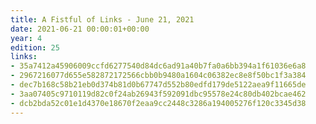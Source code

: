 ```yaml
---
title: A Fistful of Links - June 21, 2021
date: 2021-06-21 00:00:01+00:00
year: 4
edition: 25
links:
- 35a7412a45906009ccfd6277540d84dc6ad91a40b7fa0a6bb394a1f61036e6a8
- 2967216077d655e582872172566cbb0b9480a1604c06382ec8e8f50bc1f3a384
- dec7b168c58b21eb0d374b81d0b67747d552b80edfd179de5122aea9f11665de
- 3aa07405c9710119d82c0f24ab26943f592091dbc95578e24c80db402bcae462
- dcb2bda52c01e1d4370e18670f2eaa9cc2448c3286a194005276f120c3345d38
---
```


